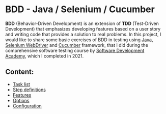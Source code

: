 # BDD - Java / Selenium / Cucumber
**BDD** (Behavior-Driven Development) is an extension of **TDD** (Test-Driven Development) that emphasizes developing features based on a user story and writing code that provides a solution to real problems. In this project, I would like to share some basic exercises of BDD in testing using [Java](https://docs.oracle.com/en/java), [Selenium WebDriver](https://www.selenium.dev/documentation/webdriver) and [Cucumber](https://cucumber.io/docs/cucumber) framework, that I did during the comprehensive software testing course by [Software Development Academy](https://sdacademy.pl), which I completed in 2021.

## Content:
* [Task list](https://github.com/jakubrylko/java-selenium-cucumber/blob/main/java-selenium-cucumber-tasks.pdf)
* [Step definitions]()
* [Features]()
* [Options]()
* [Configuration]()
